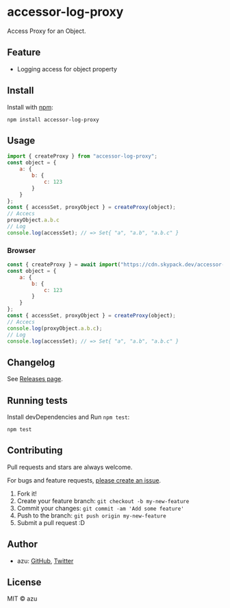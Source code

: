 # accessor-log-proxy

Access Proxy for an Object.

## Feature

- Logging access for object property

## Install

Install with [npm](https://www.npmjs.com/):

    npm install accessor-log-proxy

## Usage

```js
import { createProxy } from "accessor-log-proxy";
const object = {
    a: {
        b: {
            c: 123
        }
    }
};
const { accessSet, proxyObject } = createProxy(object);
// Accecs
proxyObject.a.b.c
// Log
console.log(accessSet); // => Set{ "a", "a.b", "a.b.c" }
```

### Browser

```js
const { createProxy } = await import("https://cdn.skypack.dev/accessor-log-proxy");
const object = {
    a: {
        b: {
            c: 123
        }
    }
};
const { accessSet, proxyObject } = createProxy(object);
// Accecs
console.log(proxyObject.a.b.c);
// Log
console.log(accessSet); // => Set{ "a", "a.b", "a.b.c" }
```


## Changelog

See [Releases page](https://github.com/azu/accessor-log-proxy/releases).

## Running tests

Install devDependencies and Run `npm test`:

    npm test

## Contributing

Pull requests and stars are always welcome.

For bugs and feature requests, [please create an issue](https://github.com/azu/accessor-log-proxy/issues).

1. Fork it!
2. Create your feature branch: `git checkout -b my-new-feature`
3. Commit your changes: `git commit -am 'Add some feature'`
4. Push to the branch: `git push origin my-new-feature`
5. Submit a pull request :D

## Author

- azu: [GitHub](https://github.com/azu), [Twitter](https://twitter.com/azu_re)

## License

MIT © azu
